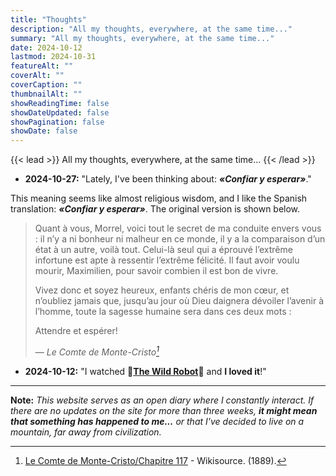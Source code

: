 ```yaml
---
title: "Thoughts"
description: "All my thoughts, everywhere, at the same time..."
summary: "All my thoughts, everywhere, at the same time..."
date: 2024-10-12
lastmod: 2024-10-31
featureAlt: ""
coverAlt: ""
coverCaption: ""
thumbnailAlt: ""
showReadingTime: false
showDateUpdated: false
showPagination: false
showDate: false
---
```

{{< lead >}}
All my thoughts, everywhere, at the same time...
{{< /lead >}}

- **2024-10-27:** "Lately, I've been thinking about: ***«Confiar y esperar»***."

This meaning seems like almost religious wisdom, and I like the Spanish translation: ***«Confiar y esperar»***. The original version is shown below.

> Quant à vous, Morrel, voici tout le secret de ma conduite envers vous : il n’y a ni bonheur ni malheur en ce monde, il y a la comparaison d’un état à un autre, voilà tout. Celui-là seul qui a éprouvé l’extrême infortune est apte à ressentir l’extrême félicité. Il faut avoir voulu mourir, Maximilien, pour savoir combien il est bon de vivre.
> 
> Vivez donc et soyez heureux, enfants chéris de mon cœur, et n’oubliez jamais que, jusqu’au jour où Dieu daignera dévoiler l’avenir à l’homme, toute la sagesse humaine sera dans ces deux mots :
> 
> Attendre et espérer!
>
> — <cite>Le Comte de Monte-Cristo[^1]</cite>

[^1]: [Le Comte de Monte-Cristo/Chapitre 117](https://fr.wikisource.org/wiki/Le_Comte_de_Monte-Cristo/Chapitre_117) - Wikisource. (1889).

- **2024-10-12:** "I watched 🤖[**The Wild Robot**](https://www.imdb.com/title/tt29623480/)🦆 and **I loved it**!"

---

**Note:** *This website serves as an open diary where I constantly interact. If there are no updates on the site for more than three weeks, **it might mean that something has happened to me...** or that I've decided to live on a mountain, far away from civilization.*